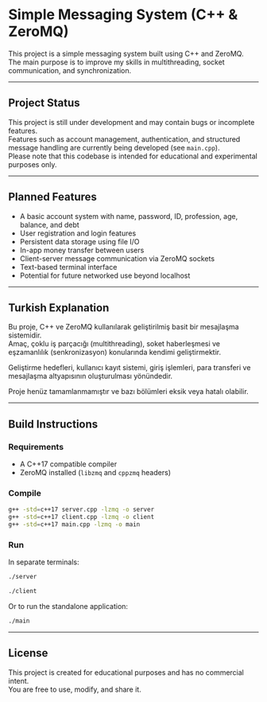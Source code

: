# Simple Messaging System (C++ & ZeroMQ)

This project is a simple messaging system built using C++ and ZeroMQ.  
The main purpose is to improve my skills in multithreading, socket communication, and synchronization.

---

## Project Status

This project is still under development and may contain bugs or incomplete features.  
Features such as account management, authentication, and structured message handling are currently being developed (see `main.cpp`).  
Please note that this codebase is intended for educational and experimental purposes only.

---

## Planned Features

- A basic account system with name, password, ID, profession, age, balance, and debt
- User registration and login features
- Persistent data storage using file I/O
- In-app money transfer between users
- Client-server message communication via ZeroMQ sockets
- Text-based terminal interface
- Potential for future networked use beyond localhost

---

## Turkish Explanation

Bu proje, C++ ve ZeroMQ kullanılarak geliştirilmiş basit bir mesajlaşma sistemidir.  
Amaç, çoklu iş parçacığı (multithreading), soket haberleşmesi ve eşzamanlılık (senkronizasyon) konularında kendimi geliştirmektir.

Geliştirme hedefleri, kullanıcı kayıt sistemi, giriş işlemleri, para transferi ve mesajlaşma altyapısının oluşturulması yönündedir.

Proje henüz tamamlanmamıştır ve bazı bölümleri eksik veya hatalı olabilir.

---

## Build Instructions

### Requirements
- A C++17 compatible compiler
- ZeroMQ installed (`libzmq` and `cppzmq` headers)

### Compile

```bash
g++ -std=c++17 server.cpp -lzmq -o server
g++ -std=c++17 client.cpp -lzmq -o client
g++ -std=c++17 main.cpp -lzmq -o main
```

### Run

In separate terminals:

```bash
./server
```

```bash
./client
```

Or to run the standalone application:

```bash
./main
```

---

## License

This project is created for educational purposes and has no commercial intent.  
You are free to use, modify, and share it.
